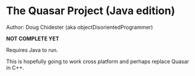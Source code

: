 The Quasar Project (Java edition)
=================================

Author: Doug Chidester (aka objectDisorientedProgrammer)

**NOT COMPLETE YET**

Requires Java to run.

This is hopefully going to work cross platform and perhaps replace Quasar in C++.
